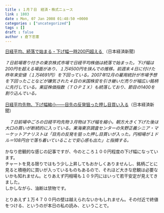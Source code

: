 ```yaml
---
title : １月７日　経済・株式ニュース
link : 1803
date : Mon, 07 Jan 2008 01:48:50 +0000
categories : ["uncategorized"]
tags : []
draft : false
author : 倉下忠憲
---
```


<A HREF="http://www.nikkei.co.jp/news/main/20080107NTE2INK0107012008.html" TARGET="_blank">日経平均、続落で始まる・下げ幅一時200円超える </A>（日本経済新聞）<BR><BR><I>７日前場寄り付きの東京株式市場で日経平均株価は続落で始まった。下げ幅は200円を超える場面があり、１万4500円を挟んでの推移。前週末４日に付けた昨年来安値（１万4691円）を下回っている。2007年12月の雇用統計が市場予想を下回ったことなどが嫌気された４日の米国株安を引き継いだ売りが幅広い銘柄に先行している。東証株価指数（ＴＯＰＩＸ）も続落しており、節目の1400を割り込んでいる。 </I><BR><BR><A HREF="http://www.nikkei.co.jp/news/market/20080107m1AS3L0701K070108.html" TARGET="_blank">日経平均先物、下げ幅縮小――目先の反発狙った押し目買い入る</A>（日本経済新聞）<BR><BR>　<I>７日前場中ごろの日経平均先物３月物は下げ幅を縮小。朝方大きく下げた後は大口の買いが断続的に入っている。東海東京調査センターの矢野正義シニア・マーケットアナリストは「目先の反発を狙った押し目買いが入った。円相場が１ドル＝108円台で落ち着いていることで安心感も出た」と指摘する。</I><BR><BR>かなり悲観的な感じの記事ですが、今のところ１００円程度の下げ幅になっています。<BR>チャートを見る限りではもう少し上昇してもおかしくありませんし、銘柄ごとに見ると積極的に買いが入っているものもあるので、それほど大きな悲観は必要ないかも知れません。とりあえず円相場も１０９円にはいって若干安定が見えてきました。<BR>しかしながら、油断は禁物です。<BR><BR>とりあえず１万４７００円の壁は越えられないかもしれません。その付近で終値をつける、というのが本日の私の読み、ということで。<br><br>
